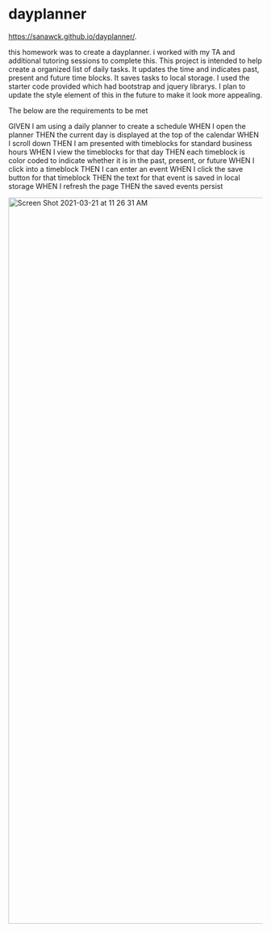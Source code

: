 # dayplanner

https://sanawck.github.io/dayplanner/.

this homework was to create a dayplanner. i worked with my TA and additional tutoring sessions to complete this. This project is intended to help create a organized list of daily tasks. It updates the time and indicates past, present and future time blocks. It saves tasks to local storage. I used the starter code provided which had bootstrap and jquery librarys. I plan to update the style element of this in the future to make it look more appealing.

The below are the requirements to be met

GIVEN I am using a daily planner to create a schedule
WHEN I open the planner
THEN the current day is displayed at the top of the calendar
WHEN I scroll down
THEN I am presented with timeblocks for standard business hours
WHEN I view the timeblocks for that day
THEN each timeblock is color coded to indicate whether it is in the past, present, or future
WHEN I click into a timeblock
THEN I can enter an event
WHEN I click the save button for that timeblock
THEN the text for that event is saved in local storage
WHEN I refresh the page
THEN the saved events persist
 
<img width="1440" alt="Screen Shot 2021-03-21 at 11 26 31 AM" src="https://user-images.githubusercontent.com/77689307/111910683-c900b300-8a38-11eb-8c34-3093124c8a54.png">
   
